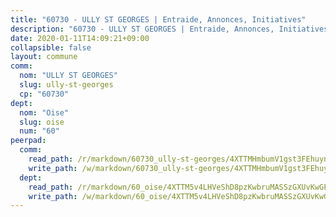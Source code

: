 ```yaml
---
title: "60730 - ULLY ST GEORGES | Entraide, Annonces, Initiatives"
description: "60730 - ULLY ST GEORGES | Entraide, Annonces, Initiatives"
date: 2020-01-11T14:09:21+09:00
collapsible: false
layout: commune
comm:
  nom: "ULLY ST GEORGES"
  slug: ully-st-georges
  cp: "60730"
dept:
  nom: "Oise"
  slug: oise
  num: "60"
peerpad:
  comm:
    read_path: /r/markdown/60730_ully-st-georges/4XTTMHmbumV1gst3FEhuynB8k9JqDSQGNMpCtLXjA4FZQ1orC
    write_path: /w/markdown/60730_ully-st-georges/4XTTMHmbumV1gst3FEhuynB8k9JqDSQGNMpCtLXjA4FZQ1orC-K3TgUo1r2hiXn8gPXUsTAmXyYTQrkN5ZCBGDTc7WZHLB6pPf7y7S7XHFWcYfe9jT8NDpMbz6Vy6nYPRTiLP1xUvanEUSnVTaLnQvrnoYFuhaEw1xyXaxyKZyhgwqHDZ49anpr62g
  dept:
    read_path: /r/markdown/60_oise/4XTTM5v4LHVeShD8pzKwbruMASSzGXUvKwGPyPNR6Aq6aruGY
    write_path: /w/markdown/60_oise/4XTTM5v4LHVeShD8pzKwbruMASSzGXUvKwGPyPNR6Aq6aruGY-K3TgTfEPmBuMGxs3WizC7aafmuSUvuvwsE7nM986pS4fEczEhokrfL1mXNtU722XatpEcDhfhLf5xd24JkCKBD4DcQHeF5CYjEkAVzDN3PuQerZfYGZ5zy2XFcJNh2Z1pYjLoQTn
---
```


